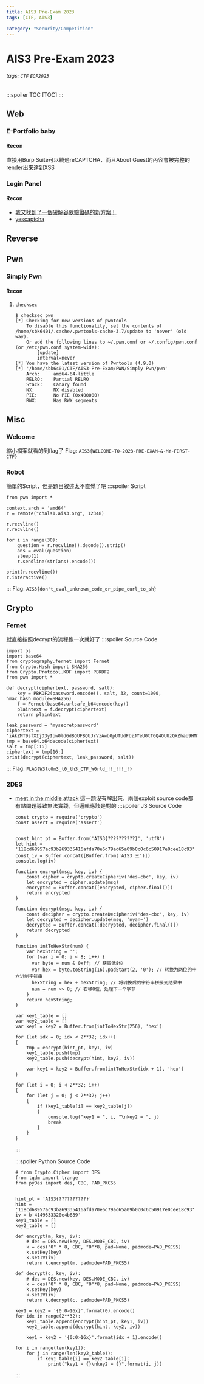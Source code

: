 ```yaml
---
title: AIS3 Pre-Exam 2023
tags: [CTF, AIS3]

category: "Security/Competition"
---
```


# AIS3 Pre-Exam 2023 
<!-- more -->
###### tags: `CTF` `EOF2023`
:::spoiler TOC
[TOC]
:::

## Web

### E-Portfolio baby

#### Recon
直接用Burp Suite可以繞過reCAPTCHA，而且About Guest的內容會被完整的render出來達到XSS

### Login Panel

#### Recon
* [我又找到了一個破解谷歌驗證碼的新方案！](https://www.readfog.com/a/1640970212456108032)
* [yescaptcha](https://yescaptcha.com/dashboard.html)


## Reverse


## Pwn

### Simply Pwn

#### Recon
1. `checksec`
    ```bash!
    $ checksec pwn
    [*] Checking for new versions of pwntools
        To disable this functionality, set the contents of /home/sbk6401/.cache/.pwntools-cache-3.7/update to 'never' (old way).
        Or add the following lines to ~/.pwn.conf or ~/.config/pwn.conf (or /etc/pwn.conf system-wide):
            [update]
            interval=never
    [*] You have the latest version of Pwntools (4.9.0)
    [*] '/home/sbk6401/CTF/AIS3-Pre-Exam/PWN/Simply Pwn/pwn'
        Arch:     amd64-64-little
        RELRO:    Partial RELRO
        Stack:    Canary found
        NX:       NX disabled
        PIE:      No PIE (0x400000)
        RWX:      Has RWX segments
    ```

## Misc

### Welcome
縮小檔案就看的到flag了
Flag: `AIS3{WELCOME-TO-2023-PRE-EXAM-&-MY-FIRST-CTF}`

### Robot
簡單的Script，但是題目敘述太不直覺了吧
:::spoiler Script
```python=
from pwn import *

context.arch = 'amd64'
r = remote("chals1.ais3.org", 12348)

r.recvline()
r.recvline()

for i in range(30):
    question = r.recvline().decode().strip()
    ans = eval(question)
    sleep(1)
    r.sendline(str(ans).encode())

print(r.recvline())
r.interactive()
```
:::
Flag: `AIS3{don't_eval_unknown_code_or_pipe_curl_to_sh}`

## Crypto

### Fernet
就直接按照decrypt的流程跑一次就好了
:::spoiler Source Code
```python=
import os
import base64
from cryptography.fernet import Fernet
from Crypto.Hash import SHA256
from Crypto.Protocol.KDF import PBKDF2
from pwn import *

def decrypt(ciphertext, password, salt):
    key = PBKDF2(password.encode(), salt, 32, count=1000, hmac_hash_module=SHA256)  
    f = Fernet(base64.urlsafe_b64encode(key))  
    plaintext = f.decrypt(ciphertext)  
    return plaintext

leak_password = 'mysecretpassword'
ciphertext = 'iAkZMT9sfXIjD3yIpw0ldGdBQUFBQUJrVzAwb0pUTUdFbzJYeU0tTGQ4OUUzQXZhaU9HMmlOaC1PcnFqRUIzX0xtZXg0MTh1TXFNYjBLXzVBOVA3a0FaenZqOU1sNGhBcHR3Z21RTTdmN1dQUkcxZ1JaOGZLQ0E0WmVMSjZQTXN3Z252VWRtdXlaVW1fZ0pzV0xsaUM5VjR1ZHdj'
tmp = base64.b64decode(ciphertext)
salt = tmp[:16]
ciphertext = tmp[16:]
print(decrypt(ciphertext, leak_password, salt))
```
:::
Flag: `FLAG{W3lc0m3_t0_th3_CTF_W0rld_!!_!!!_!}`

### 2DES
* [meet in the middle attack](https://bryceknowhow.blogspot.com/2018/05/cryptography-des-meet-in-middle-attack.html)
    這一題沒有解出來，兩個exploit source code都有點問題導致無法實踐，但邏輯應該是對的
    :::spoiler JS Source Code
    ```javascript=
    const crypto = require('crypto')
    const assert = require('assert')


    const hint_pt = Buffer.from('AIS3{??????????}', 'utf8')
    let hint = '118cd68957ac93b269335416afda70e6d79ad65a09b0c0c6c50917e0cee18c93'
    const iv = Buffer.concat([Buffer.from('AIS3 三')])
    console.log(iv)

    function encrypt(msg, key, iv) {
        const cipher = crypto.createCipheriv('des-cbc', key, iv)
        let encrypted = cipher.update(msg)
        encrypted = Buffer.concat([encrypted, cipher.final()])
        return encrypted
    }

    function decrypt(msg, key, iv) {
        const decipher = crypto.createDecipheriv('des-cbc', key, iv)
        let decrypted = decipher.update(msg, 'nyan~')
        decrypted = Buffer.concat([decrypted, decipher.final()])
        return decrypted
    }

    function intToHexStr(num) {
        var hexString = '';
        for (var i = 0; i < 8; i++) {
          var byte = num & 0xff; // 获取低8位
          var hex = byte.toString(16).padStart(2, '0'); // 转换为两位的十六进制字符串
          hexString = hex + hexString; // 将转换后的字符串拼接到结果中
          num = num >> 8; // 右移8位，处理下一个字节
        }
        return hexString;
    }

    var key1_table = []
    var key2_table = []
    var key1 = key2 = Buffer.from(intToHexStr(256), 'hex')

    for (let idx = 0; idx < 2**32; idx++)
    {
        tmp = encrypt(hint_pt, key1, iv)
        key1_table.push(tmp)
        key2_table.push(decrypt(hint, key2, iv))

        var key1 = key2 = Buffer.from(intToHexStr(idx + 1), 'hex')
    }

    for (let i = 0; i < 2**32; i++)
    {
        for (let j = 0; j < 2**32; j++)
        {
            if (key1_table[i] == key2_table[j])
            {
                console.log("key1 = ", i, "\nkey2 = ", j)
                break
            }
        }
    }
    ```
    :::

    :::spoiler Python Source Code
    ```python=
    # from Crypto.Cipher import DES
    from tqdm import trange
    from pyDes import des, CBC, PAD_PKCS5


    hint_pt = 'AIS3{??????????}'
    hint = '118cd68957ac93b269335416afda70e6d79ad65a09b0c0c6c50917e0cee18c93'
    iv = b'4149533320e4b889'
    key1_table = []
    key2_table = []

    def encrypt(m, key, iv):
        # des = DES.new(key, DES.MODE_CBC, iv)
        k = des("0" * 8, CBC, "0"*8, pad=None, padmode=PAD_PKCS5)
        k.setKey(key)
        k.setIV(iv)
        return k.encrypt(m, padmode=PAD_PKCS5)

    def decrypt(c, key, iv):
        # des = DES.new(key, DES.MODE_CBC, iv)
        k = des("0" * 8, CBC, "0"*8, pad=None, padmode=PAD_PKCS5)
        k.setKey(key)
        k.setIV(iv)
        return k.decrypt(c, padmode=PAD_PKCS5)

    key1 = key2 = '{0:0>16x}'.format(0).encode()
    for idx in range(2**32):
        key1_table.append(encrypt(hint_pt, key1, iv))
        key2_table.append(decrypt(hint, key2, iv))

        key1 = key2 = '{0:0>16x}'.format(idx + 1).encode()

    for i in range(len(key1)):
        for j in range(len(key2_table)):
            if key1_table[i] == key2_table[j]:
                print("key1 = {}\nkey2 = {}".format(i, j))

    ```
    :::